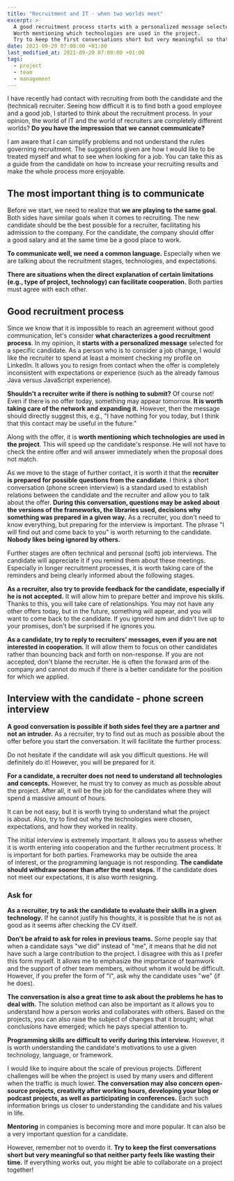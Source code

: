 ```yaml
---
title: "Recruitment and IT - when two worlds meet"
excerpt: >-
  A good recruitment process starts with a personalized message selected for a specific candidate.
  Worth mentioning which technologies are used in the project.
  Try to keep the first conversations short but very meaningful so that neither party feels like wasting their time.
date: 2021-09-29 07:00:00 +01:00
last_modified_at: 2021-09-29 07:00:00 +01:00
tags:
  - project
  - team
  - management
---
```


  I have recently had contact with recruiting from both the candidate and the (technical) recruiter.
  Seeing how difficult it is to find both a good employee and a good job, I started to think about the recruitment process.
  In your opinion, the world of IT and the world of recruiters are completely different worlds?
  **Do you have the impression that we cannot communicate?**

  I am aware that I can simplify problems and not understand the rules governing recruitment.
  The suggestions given are how I would like to be treated myself and what to see when looking for a job.
  You can take this as a guide from the candidate on how to increase your recruiting results and make the whole process more enjoyable.

## The most important thing is to communicate

  Before we start, we need to realize that **we are playing to the same goal**.
  Both sides have similar goals when it comes to recruiting.
  The new candidate should be the best possible for a recruiter, facilitating his admission to the company.
  For the candidate, the company should offer a good salary and at the same time be a good place to work.

  **To communicate well, we need a common language.**
  Especially when we are talking about the recruitment stages, technologies, and expectations.

  **There are situations when the direct explanation of certain limitations (e.g., type of project, technology) can facilitate cooperation.**
  Both parties must agree with each other.

## Good recruitment process

  Since we know that it is impossible to reach an agreement without good communication, let's consider **what characterizes a good recruitment process**.
  In my opinion, it **starts with a personalized message** selected for a specific candidate.
  As a person who is to consider a job change, I would like the recruiter to spend at least a moment checking my profile on LinkedIn.
  It allows you to resign from contact when the offer is completely inconsistent with expectations or experience (such as the already famous Java versus JavaScript experience).

  **Shouldn't a recruiter write if there is nothing to submit?**
  Of course not!
  Even if there is no offer today, something may appear tomorrow.
  **It is worth taking care of the network and expanding it.**
  However, then the message should directly suggest this, e.g., "I have nothing for you today, but I think that this contact may be useful in the future."

  Along with the offer, it is **worth mentioning which technologies are used in the project**.
  This will speed up the candidate's response.
  He will not have to check the entire offer and will answer immediately when the proposal does not match.

  As we move to the stage of further contact, it is worth it that the **recruiter is prepared for possible questions from the candidate**.
  I think a short conversation (phone screen interview) is a standard used to establish relations between the candidate and the recruiter and allow you to talk about the offer.
  **During this conversation, questions may be asked about the versions of the frameworks, the libraries used, decisions why something was prepared in a given way.**
  As a recruiter, you don't need to know everything, but preparing for the interview is important.
  The phrase "I will find out and come back to you" is worth returning to the candidate.
  **Nobody likes being ignored by others.**

  Further stages are often technical and personal (soft) job interviews.
  The candidate will appreciate it if you remind them about these meetings.
  Especially in longer recruitment processes, it is worth taking care of the reminders and being clearly informed about the following stages.

  **As a recruiter, also try to provide feedback for the candidate, especially if he is not accepted.**
  It will allow him to prepare better and improve his skills.
  Thanks to this, you will take care of relationships.
  You may not have any other offers today, but in the future, something will appear, and you will want to come back to the candidate.
  If you ignored him and didn't live up to your promises, don't be surprised if he ignores you.

  **As a candidate, try to reply to recruiters' messages, even if you are not interested in cooperation.**
  It will allow them to focus on other candidates rather than bouncing back and forth on non-response.
  If you are not accepted, don't blame the recruiter.
  He is often the forward arm of the company and cannot do much if there is a better candidate for the position for which we applied.

## Interview with the candidate - phone screen interview

  **A good conversation is possible if both sides feel they are a partner and not an intruder.**
  As a recruiter, try to find out as much as possible about the offer before you start the conversation.
  It will facilitate the further process.

  Do not hesitate if the candidate will ask you difficult questions.
  He will definitely do it!
  However, you will be prepared for it.

  **For a candidate, a recruiter does not need to understand all technologies and concepts.**
  However, he must try to convey as much as possible about the project.
  After all, it will be the job for the candidates where they will spend a massive amount of hours.

  It can be not easy, but it is worth trying to understand what the project is about.
  Also, try to find out why the technologies were chosen, expectations, and how they worked in reality.

  The initial interview is extremely important.
  It allows you to assess whether it is worth entering into cooperation and the further recruitment process.
  It is important for both parties.
  Frameworks may be outside the area of interest, or the programming language is not responding.
  **The candidate should withdraw sooner than after the next steps.**
  If the candidate does not meet our expectations, it is also worth resigning.

### Ask for

  **As a recruiter, try to ask the candidate to evaluate their skills in a given technology.**
  If he cannot justify his thoughts, it is possible that he is not as good as it seems after checking the CV itself.

  **Don't be afraid to ask for roles in previous teams.**
  Some people say that when a candidate says "we did" instead of "me", it means that he did not have such a large contribution to the project.
  I disagree with this as I prefer this form myself.
  It allows me to emphasize the importance of teamwork and the support of other team members, without whom it would be difficult.
  However, if you prefer the form of "I", ask why the candidate uses "we" (if he does).

  **The conversation is also a great time to ask about the problems he has to deal with.**
  The solution method can also be important as it allows you to understand how a person works and collaborates with others.
  Based on the projects, you can also raise the subject of changes that it brought; what conclusions have emerged; which he pays special attention to.

  **Programming skills are difficult to verify during this interview.**
  However, it is worth understanding the candidate's motivations to use a given technology, language, or framework.

  I would like to inquire about the scale of previous projects.
  Different challenges will be when the project is used by many users and different when the traffic is much lower.
  **The conversation may also concern open-source projects, creativity after working hours, developing your blog or podcast projects, as well as participating in conferences.**
  Each such information brings us closer to understanding the candidate and his values in life.

  **Mentoring** in companies is becoming more and more popular.
  It can also be a very important question for a candidate.

  However, remember not to overdo it.
  **Try to keep the first conversations short but very meaningful so that neither party feels like wasting their time.**
  If everything works out, you might be able to collaborate on a project together!
